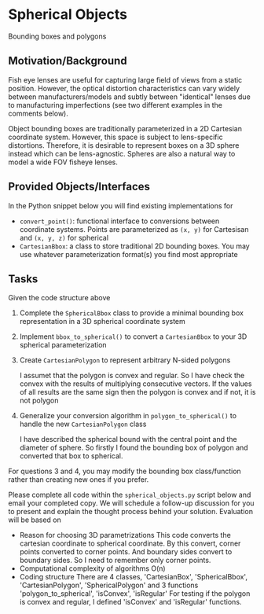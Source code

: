 # Spherical Objects

Bounding boxes and polygons

## Motivation/Background

Fish eye lenses are useful for capturing large field of views from a static position. However, the optical distortion characteristics can vary widely between manufacturers/models and subtly between "identical" lenses due to manufacturing imperfections (see two different examples in the comments below).

Object bounding boxes are traditionally parameterized in a 2D Cartesian coordinate system. However, this space is subject to lens-specific distortions. Therefore, it is desirable to represent boxes on a 3D sphere instead which can be lens-agnostic. Spheres are also a natural way to model a wide FOV fisheye lenses.


## Provided Objects/Interfaces

In the Python snippet below you will find existing implementations for

* `convert_point()`: functional interface to conversions between coordinate systems. Points are parameterized as `(x, y)` for Cartesisan and `(x, y, z)` for spherical 
* `CartesianBbox`: a class to store traditional 2D bounding boxes. You may use whatever parameterization format(s) you find most appropriate

## Tasks

Given the code structure above

1. Complete the `SphericalBbox` class to provide a minimal bounding box representation in a 3D spherical coordinate system
2. Implement `bbox_to_spherical()` to convert a `CartesianBbox` to your 3D spherical parameterization
3. Create `CartesianPolygon` to represent arbitrary N-sided polygons    

    I assumet that the polygon is convex and regular. So I have check the convex with the results of multiplying consecutive vectors.
    If the values of all results are the same sign then the polygon is convex and if not, it is not polygon

4. Generalize your conversion algorithm in `polygon_to_spherical()` to handle the new `CartesianPolygon` class 

    I have described the spherical bound with the central point and the diameter of sphere.
    So firstly I found the bounding box of polygon and converted that box to spherical.


For questions 3 and 4, you may modify the bounding box class/function rather than creating new ones if you prefer. 

Please complete all code within the `spherical_objects.py` script below and email your completed copy. We will schedule a follow-up discussion for you to present and explain the thought process behind your solution. Evaluation will be based on 

* Reason for choosing 3D parametrizations
    This code converts the cartesian coordinate to spherical coordinate.
    By this convert, corner points converted to corner points.
    And boundary sides convert to boundary sides.
    So I need to remember only corner points.
* Computational complexity of algorithms
    O(n)
* Coding structure
    There are 4 classes, 'CartesianBox', 'SphericalBbox', 'CartesianPolygon', 'SphericalPolygon' and 3 functions 'polygon_to_spherical', 'isConvex', 'isRegular'
    For testing if the polygon is convex and regular, I defined 'isConvex' and 'isRegular' functions.
